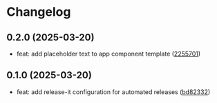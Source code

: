 # Changelog

## 0.2.0 (2025-03-20)

* feat: add placeholder text to app component template ([2255701](https://github.com/NecimDurmaz/github-tag-action-example/commit/2255701))

## 0.1.0 (2025-03-20)

* feat: add release-it configuration for automated releases ([bd82332](https://github.com/NecimDurmaz/github-tag-action-example/commit/bd82332))
